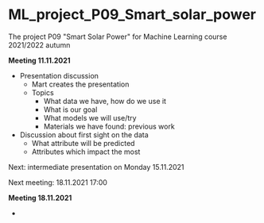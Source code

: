 # ML_project_P09_Smart_solar_power
The project P09 "Smart Solar Power" for Machine Learning course 2021/2022 autumn

**Meeting 11.11.2021**

- Presentation discussion
  - Mart creates the presentation
  - Topics
    - What data we have, how do we use it
    - What is our goal
    - What models we will use/try
    - Materials we have found: previous work
- Discussion about first sight on the data
  - What attribute will be predicted
  - Attributes which impact the most

Next: intermediate presentation on Monday 15.11.2021

Next meeting: 18.11.2021 17:00

**Meeting 18.11.2021**

- 
